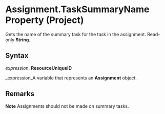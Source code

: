 
# Assignment.TaskSummaryName Property (Project)

Gets the name of the summary task for the task in the assignment. Read-only  **String**.


## Syntax

 _expression_. **ResourceUniqueID**

 _expression_A variable that represents an  **Assignment** object.


## Remarks




 **Note**  Assignments should not be made on summary tasks.

